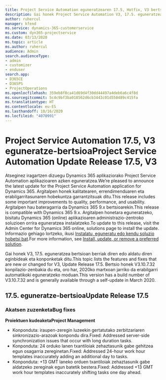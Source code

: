 ```yaml
---
title: Project Service Automation eguneratzearen 17.5, Hotfix, V3 bertsioko berrikuntzak edo aldaketak
description: Gai honek Project Service Automation V3, 17.5. eguneratzean erabilgarri dauden eginbideak eta konponketak ditu.
author: ruhercul
manager: kfend
ms.service: dynamics-365-customerservice
ms.custom: dyn365-projectservice
ms.date: 03/13/2020
ms.topic: article
ms.author: ruhercul
audience: Admin
search.audienceType:
- admin
- customizer
- enduser
search.app:
- D365CE
- D365PS
- ProjectOperations
ms.openlocfilehash: 359eb8f8ca41d69d4f30dd44497a4deb6a6c4f8d
ms.sourcegitcommit: 5c4c9bf3ba018562d6cb3443c01d550489c415fa
ms.translationtype: HT
ms.contentlocale: eu-ES
ms.lasthandoff: 10/16/2020
ms.locfileid: "4070991"
---
```

# <a name="project-service-automation-update-release-175-v3"></a><span data-ttu-id="a3bc7-103">Project Service Automation 17.5, V3 eguneratze-bertsioa</span><span class="sxs-lookup"><span data-stu-id="a3bc7-103">Project Service Automation Update Release 17.5, V3</span></span>

<span data-ttu-id="a3bc7-104">Atseginez iragartzen dizuegu Dynamics 365 aplikaziorako Project Service Automation aplikazioaren azken eguneratzea.</span><span class="sxs-lookup"><span data-stu-id="a3bc7-104">We’re pleased to announce the latest update for the Project Service Automation application for Dynamics 365.</span></span> <span data-ttu-id="a3bc7-105">Argitalpen honek kalitatearen, errendimenduaren eta erabilgarritasunaren hobekuntza garrantzitsuak ditu.</span><span class="sxs-lookup"><span data-stu-id="a3bc7-105">This release includes some important improvements to quality, performance, and usability.</span></span>  <span data-ttu-id="a3bc7-106">Argitalpen hau bateragarria da Dynamics 365 9.x bertsioarekin.</span><span class="sxs-lookup"><span data-stu-id="a3bc7-106">This release is compatible with Dynamics 365 9.x.</span></span> <span data-ttu-id="a3bc7-107">Argitalpen honetara eguneratzeko, bisitatu Dynamics 365 (online) aplikazioaren administrazio-zentroko soluzioen orrira eguneratzea instalatzeko.</span><span class="sxs-lookup"><span data-stu-id="a3bc7-107">To update to this release, visit the Admin Center for Dynamics 365 online, solutions page to install the update.</span></span> <span data-ttu-id="a3bc7-108">Informazio gehiago lortzeko, ikusi [Instalatu, eguneratu edo kendu soluzio hobetsi bat](https://docs.microsoft.com/power-platform/admin/install-remove-preferred-solution).</span><span class="sxs-lookup"><span data-stu-id="a3bc7-108">For more information, see [Install, update, or remove a preferred solution](https://docs.microsoft.com/power-platform/admin/install-remove-preferred-solution).</span></span>

<span data-ttu-id="a3bc7-109">Gai honek V3, 17.5. eguneratzea bertsioan berriak diren edo aldatu diren eginbideak eta konponketak ditu.</span><span class="sxs-lookup"><span data-stu-id="a3bc7-109">This topic lists the features and fixes that are new or changed for V3, Update Release 17.5.</span></span> <span data-ttu-id="a3bc7-110">Bertsio honek V3.10.7.32 konpilazio-zenbakia du eta, oro har, 2020ko martxoan jarriko da erabilgarri automatikoki eguneratzeko moduan.</span><span class="sxs-lookup"><span data-stu-id="a3bc7-110">This version has a build number of V3.10.7.32 and is generally available through a self-update in March 2020.</span></span>


## <a name="update-release-175"></a><span data-ttu-id="a3bc7-111">17.5. eguneratze-bertsioa</span><span class="sxs-lookup"><span data-stu-id="a3bc7-111">Update Release 17.5</span></span>

### <a name="bug-fixes"></a><span data-ttu-id="a3bc7-112">Akatsen zuzenketa</span><span class="sxs-lookup"><span data-stu-id="a3bc7-112">Bug fixes</span></span>


<span data-ttu-id="a3bc7-113">**Proiektuen kudeaketa**</span><span class="sxs-lookup"><span data-stu-id="a3bc7-113">**Project Management**</span></span>

- <span data-ttu-id="a3bc7-114">Konponduta: iraupen-zeregin luzeekin gertatutako zerbitzariaren sinkronizazio-arazoak konpondu dira.</span><span class="sxs-lookup"><span data-stu-id="a3bc7-114">Fixed: Addressed server-side synchronization issues that occur with long duration tasks.</span></span>
- <span data-ttu-id="a3bc7-115">Konponduta: 24 orduko lanen txantiloiak zehaztasunik gabe gehitzea egun osagarria zereginetan.</span><span class="sxs-lookup"><span data-stu-id="a3bc7-115">Fixed: Addressed 24-hour work hour templates inaccurately adding an additional day to tasks.</span></span>
- <span data-ttu-id="a3bc7-116">Konponduta: +13 GMT laneko orduen txantiloiak zehaztasunik gabe aldatzeko zereginak egun batetik bestera.</span><span class="sxs-lookup"><span data-stu-id="a3bc7-116">Fixed: Addressed +13 GMT work hour templates inaccurately shifting tasks one day ahead.</span></span>

